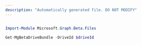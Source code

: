 ```yaml
---
description: "Automatically generated file. DO NOT MODIFY"
---
```


```powershell

Import-Module Microsoft.Graph.Beta.Files

Get-MgBetaDriveBundle -DriveId $driveId

```